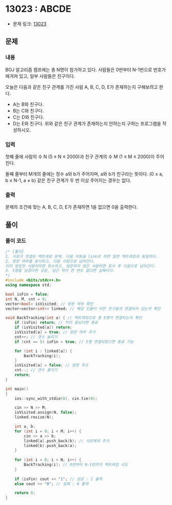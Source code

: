 # 13023 : ABCDE
- 문제 링크: [13023](https://www.acmicpc.net/problem/13023)

## 문제
### 내용
BOJ 알고리즘 캠프에는 총 N명이 참가하고 있다. 사람들은 0번부터 N-1번으로 번호가 매겨져 있고, 일부 사람들은 친구이다.

오늘은 다음과 같은 친구 관계를 가진 사람 A, B, C, D, E가 존재하는지 구해보려고 한다.

- A는 B와 친구다.
- B는 C와 친구다.
- C는 D와 친구다.
- D는 E와 친구다.
위와 같은 친구 관계가 존재하는지 안하는지 구하는 프로그램을 작성하시오.

### 입력
첫째 줄에 사람의 수 N (5 ≤ N ≤ 2000)과 친구 관계의 수 M (1 ≤ M ≤ 2000)이 주어진다.

둘째 줄부터 M개의 줄에는 정수 a와 b가 주어지며, a와 b가 친구라는 뜻이다. (0 ≤ a, b ≤ N-1, a ≠ b) 같은 친구 관계가 두 번 이상 주어지는 경우는 없다.

### 출력
문제의 조건에 맞는 A, B, C, D, E가 존재하면 1을 없으면 0을 출력한다.

## 풀이
### 풀이 코드
```cpp
/* [풀이]
1. 서로가 연결된 백트래킹 문제. 다음 이동을 link로 하면 일반 백트래킹과 동일하다.
2. 방문 여부를 표시하고, 다음 사람으로 넘어간다.
이미 방문한 사람이라면 취소하고, 방문하지 않은 사람이면 표시 후 다음으로 넘어간다.
3. 5명을 넘겼다면 성공, 넘긴 적이 한 번도 없다면 실패이다.
*/
#include <bits/stdc++.h>
using namespace std;

bool isFin = false;
int N, M, cnt = 0;
vector<bool> isVisited; // 방문 여부 확인
vector<vector<int>> linked; // 해당 인물이 어떤 친구들과 연결되어 있는지 확인

void BackTracking(int a) { // 백트래킹으로 총 5명이 연결되는지 확인
	if (isFin) return; // 이미 끝났다면 종료
	if (isVisited[a]) return;
	isVisited[a] = true; // 방문 여부 추가
	cnt++; // 갯수 늘리기
	if (cnt == 5) isFin = true; // 5명 연결되었으면 종료 가능

	for (int i : linked[a]) {
		BackTracking(i);
	}
	isVisited[a] = false; // 방문 취소
	cnt--; // 갯수 줄이기
	return;
}

int main()
{
	ios::sync_with_stdio(0), cin.tie(0);

	cin >> N >> M;
	isVisited.assign(N, false);
	linked.resize(N);

	int a, b;
	for (int i = 0; i < M; i++) {
		cin >> a >> b;
		linked[a].push_back(b); // 서로에게 추가
		linked[b].push_back(a);
	}
	
	for (int i = 0; i < N; i++) {
		BackTracking(i); // 0번부터 N-1번까지 백트래킹 시도
	}
	
	if (isFin) cout << "1"; // 성공 : 1 출력
	else cout << "0"; // 실패 : 0 출력

	return 0;
}
```